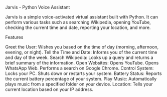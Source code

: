 Jarvis - Python Voice Assistant


Jarvis is a simple voice-activated virtual assistant built with Python. 
It can perform various tasks such as searching Wikipedia, opening YouTube, checking the current time and date, reporting your location, and more.

Features

Greet the User: Wishes you based on the time of day (morning, afternoon, evening, or night).
Tell the Time and Date: Informs you of the current time and day of the week.
Search Wikipedia: Looks up a query and returns a brief summary of the information.
Open Websites:
Opens YouTube.
Opens WhatsApp Web.
Performs a search on Google Chrome.
Control System:
Locks your PC.
Shuts down or restarts your system.
Battery Status: Reports the current battery percentage of your system.
Play Music: Automatically plays music from a specified folder on your device.
Location: Tells your current location based on your IP address.
